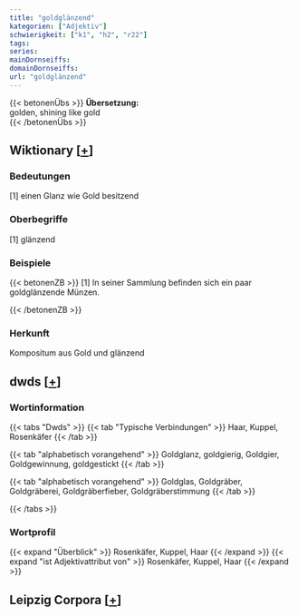 ```yaml
---
title: "goldglänzend"
kategorien: ["Adjektiv"]
schwierigkeit: ["k1", "h2", "r22"]
tags:
series:
mainDornseiffs:
domainDornseiffs:
url: "goldglänzend"
---
```


{{< betonenÜbs >}}
**Übersetzung:**  
golden, shining like gold  
{{< /betonenÜbs >}}

## Wiktionary [[+](https://de.wiktionary.org/wiki/goldglänzend)]

### Bedeutungen
[1] einen Glanz wie Gold besitzend  

### Oberbegriffe
[1] glänzend  

### Beispiele
{{< betonenZB >}}
[1] In seiner Sammlung befinden sich ein paar goldglänzende Münzen.  

{{< /betonenZB >}}
### Herkunft
Kompositum aus Gold und glänzend  



## dwds [[+](https://www.dwds.de/wb/goldglänzend)]

### Wortinformation
{{< tabs "Dwds" >}}
{{< tab "Typische Verbindungen" >}}
Haar, Kuppel, Rosenkäfer
{{< /tab >}}

{{< tab "alphabetisch vorangehend" >}}
Goldglanz, goldgierig, Goldgier, Goldgewinnung, goldgestickt
{{< /tab >}}

{{< tab "alphabetisch vorangehend" >}}
Goldglas, Goldgräber, Goldgräberei, Goldgräberfieber, Goldgräberstimmung
{{< /tab >}}

{{< /tabs >}}

### Wortprofil
{{< expand "Überblick" >}} Rosenkäfer, Kuppel, Haar {{< /expand >}}
{{< expand "ist Adjektivattribut von" >}} Rosenkäfer, Kuppel, Haar {{< /expand >}}

## Leipzig Corpora [[+](https://corpora.uni-leipzig.de/en/res?word=goldglänzend&corpusId=deu_newscrawl-public_2018)]

